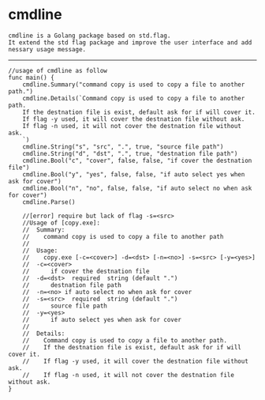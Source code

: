 # cmdline
	cmdline is a Golang package based on std.flag.
	It extend the std flag package and improve the user interface and add nessary usage message.
****

	//usage of cmdline as follow
	func main() {
		cmdline.Summary("command copy is used to copy a file to another path.")
		cmdline.Details(`Command copy is used to copy a file to another path.
	    If the destnation file is exist, default ask for if will cover it.
	    If flag -y used, it will cover the destnation file without ask.
	    If flag -n used, it will not cover the destnation file without ask.
		`)
		cmdline.String("s", "src", ".", true, "source file path")
		cmdline.String("d", "dst", ".", true, "destnation file path")
		cmdline.Bool("c", "cover", false, false, "if cover the destnation file")
		cmdline.Bool("y", "yes", false, false, "if auto select yes when ask for cover")
		cmdline.Bool("n", "no", false, false, "if auto select no when ask for cover")
		cmdline.Parse()
	
		//[error] require but lack of flag -s=<src>
		//Usage of [copy.exe]:
		//  Summary:
		//    command copy is used to copy a file to another path
		//
		//  Usage:
		//    copy.exe [-c=<cover>] -d=<dst> [-n=<no>] -s=<src> [-y=<yes>]
		//  -c=<cover>
		//      if cover the destnation file
		//  -d=<dst>  required  string (default ".")
		//      destnation file path
		//  -n=<no>	if auto select no when ask for cover
		//  -s=<src>  required  string (default ".")
		//      source file path
		//  -y=<yes>
		//      if auto select yes when ask for cover
		//
		//  Details:
		//    Command copy is used to copy a file to another path.
		//    If the destnation file is exist, default ask for if will cover it.
		//    If flag -y used, it will cover the destnation file without ask.
		//    If flag -n used, it will not cover the destnation file without ask.
	}
